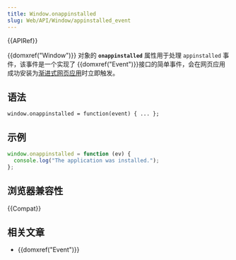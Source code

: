 ```yaml
---
title: Window.onappinstalled
slug: Web/API/Window/appinstalled_event
---
```


{{APIRef}}

{{domxref("Window")}} 对象的 **`onappinstalled`** 属性用于处理 `appinstalled` 事件，该事件是一个实现了 {{domxref("Event")}}接口的简单事件，会在网页应用成功安装为[渐进式网页应用](/zh-CN/Apps/Progressive)时立即触发。

## 语法

```plain
window.onappinstalled = function(event) { ... };
```

## 示例

```js
window.onappinstalled = function (ev) {
  console.log("The application was installed.");
};
```

## 浏览器兼容性

{{Compat}}

## 相关文章

- {{domxref("Event")}}
